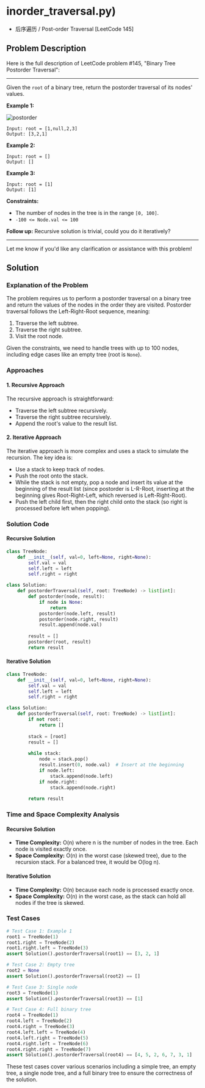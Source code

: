 # inorder_traversal.py)
  - 后序遍历 / Post-order Traversal [LeetCode 145]

## Problem Description

Here is the full description of LeetCode problem #145, "Binary Tree Postorder Traversal":

---

Given the `root` of a binary tree, return the postorder traversal of its nodes' values.

**Example 1:**

![postorder](https://assets.leetcode.com/uploads/2020/08/28/pre1.jpg)

```
Input: root = [1,null,2,3]
Output: [3,2,1]
```

**Example 2:**

```
Input: root = []
Output: []
```

**Example 3:**

```
Input: root = [1]
Output: [1]
```

**Constraints:**

- The number of nodes in the tree is in the range `[0, 100]`.
- `-100 <= Node.val <= 100`

**Follow up:** Recursive solution is trivial, could you do it iteratively?

--- 

Let me know if you'd like any clarification or assistance with this problem!

## Solution

### Explanation of the Problem

The problem requires us to perform a postorder traversal on a binary tree and return the values of the nodes in the order they are visited. Postorder traversal follows the Left-Right-Root sequence, meaning:
1. Traverse the left subtree.
2. Traverse the right subtree.
3. Visit the root node.

Given the constraints, we need to handle trees with up to 100 nodes, including edge cases like an empty tree (root is `None`).

### Approaches

#### 1. Recursive Approach
The recursive approach is straightforward:
- Traverse the left subtree recursively.
- Traverse the right subtree recursively.
- Append the root's value to the result list.

#### 2. Iterative Approach
The iterative approach is more complex and uses a stack to simulate the recursion. The key idea is:
- Use a stack to keep track of nodes.
- Push the root onto the stack.
- While the stack is not empty, pop a node and insert its value at the beginning of the result list (since postorder is L-R-Root, inserting at the beginning gives Root-Right-Left, which reversed is Left-Right-Root).
- Push the left child first, then the right child onto the stack (so right is processed before left when popping).

### Solution Code

#### Recursive Solution

```python
class TreeNode:
    def __init__(self, val=0, left=None, right=None):
        self.val = val
        self.left = left
        self.right = right

class Solution:
    def postorderTraversal(self, root: TreeNode) -> list[int]:
        def postorder(node, result):
            if node is None:
                return
            postorder(node.left, result)
            postorder(node.right, result)
            result.append(node.val)
        
        result = []
        postorder(root, result)
        return result
```

#### Iterative Solution

```python
class TreeNode:
    def __init__(self, val=0, left=None, right=None):
        self.val = val
        self.left = left
        self.right = right

class Solution:
    def postorderTraversal(self, root: TreeNode) -> list[int]:
        if not root:
            return []
        
        stack = [root]
        result = []
        
        while stack:
            node = stack.pop()
            result.insert(0, node.val)  # Insert at the beginning
            if node.left:
                stack.append(node.left)
            if node.right:
                stack.append(node.right)
        
        return result
```

### Time and Space Complexity Analysis

#### Recursive Solution
- **Time Complexity:** O(n) where n is the number of nodes in the tree. Each node is visited exactly once.
- **Space Complexity:** O(n) in the worst case (skewed tree), due to the recursion stack. For a balanced tree, it would be O(log n).

#### Iterative Solution
- **Time Complexity:** O(n) because each node is processed exactly once.
- **Space Complexity:** O(n) in the worst case, as the stack can hold all nodes if the tree is skewed.

### Test Cases

```python
# Test Case 1: Example 1
root1 = TreeNode(1)
root1.right = TreeNode(2)
root1.right.left = TreeNode(3)
assert Solution().postorderTraversal(root1) == [3, 2, 1]

# Test Case 2: Empty tree
root2 = None
assert Solution().postorderTraversal(root2) == []

# Test Case 3: Single node
root3 = TreeNode(1)
assert Solution().postorderTraversal(root3) == [1]

# Test Case 4: Full binary tree
root4 = TreeNode(1)
root4.left = TreeNode(2)
root4.right = TreeNode(3)
root4.left.left = TreeNode(4)
root4.left.right = TreeNode(5)
root4.right.left = TreeNode(6)
root4.right.right = TreeNode(7)
assert Solution().postorderTraversal(root4) == [4, 5, 2, 6, 7, 3, 1]
```

These test cases cover various scenarios including a simple tree, an empty tree, a single node tree, and a full binary tree to ensure the correctness of the solution.